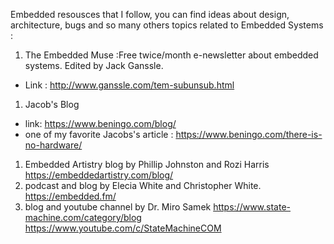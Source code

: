 Embedded resousces that I follow, you can find ideas about  design, architecture, bugs 
and so many others topics related to Embedded Systems  :
1. The Embedded Muse :Free twice/month e-newsletter about embedded systems. Edited by Jack Ganssle.
- Link : http://www.ganssle.com/tem-subunsub.html
1. Jacob's Blog 
- link: https://www.beningo.com/blog/
- one of my favorite Jacobs's article : https://www.beningo.com/there-is-no-hardware/

1. Embedded Artistry blog by Phillip Johnston and Rozi Harris
https://embeddedartistry.com/blog/
1. podcast and blog  by  Elecia White and Christopher White.
https://embedded.fm/
1. blog and youtube channel by Dr. Miro Samek
https://www.state-machine.com/category/blog
https://www.youtube.com/c/StateMachineCOM
